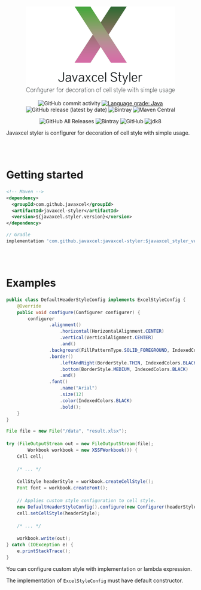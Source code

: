 <p align="center" width="40%">
	<img  src="./src/main/resources/main-image.png" alt="Javaxcel Styler">
</p>




<p align="center">
    <img alt="GitHub commit activity" src="https://img.shields.io/github/commit-activity/m/javaxcel/javaxcel-styler">
    <a href="https://lgtm.com/projects/g/javaxcel/javaxcel-styler/context:java"><img alt="Language grade: Java" src="https://img.shields.io/lgtm/grade/java/g/javaxcel/javaxcel-styler.svg?logo=lgtm&logoWidth=18"/></a>
    <img alt="GitHub release (latest by date)" src="https://img.shields.io/github/v/release/javaxcel/javaxcel-styler?label=github">
    <img alt="Bintray" src="https://img.shields.io/bintray/v/imsejin/Javaxcel/javaxcel-styler">
    <img alt="Maven Central" src="https://img.shields.io/maven-central/v/com.github.javaxcel/javaxcel-styler">
</p>

<p align="center">
    <img alt="GitHub All Releases" src="https://img.shields.io/github/downloads/javaxcel/javaxcel-styler/total?label=downloads%20at%20github">
    <img alt="Bintray" src="https://img.shields.io/bintray/dt/imsejin/Javaxcel/javaxcel-styler?label=downloads%20at%20bintray">
    <img alt="GitHub" src="https://img.shields.io/github/license/javaxcel/javaxcel-styler">
    <img alt="jdk8" src="https://img.shields.io/badge/jdk-8-orange">
</p>


Javaxcel styler is configurer for decoration of cell style with simple usage.

<br><br>

# Getting started

```xml
<!-- Maven -->
<dependency>
  <groupId>com.github.javaxcel</groupId>
  <artifactId>javaxcel-styler</artifactId>
  <version>${javaxcel.styler.version}</version>
</dependency>
```

```groovy
// Gradle
implementation 'com.github.javaxcel:javaxcel-styler:$javaxcel_styler_version'
```

<br>

<br>

# Examples

```java
public class DefaultHeaderStyleConfig implements ExcelStyleConfig {
    @Override
    public void configure(Configurer configurer) {
        configurer
            	.alignment()
                    .horizontal(HorizontalAlignment.CENTER)
                    .vertical(VerticalAlignment.CENTER)
            	    .and()
                .background(FillPatternType.SOLID_FOREGROUND, IndexedColors.GREY_25_PERCENT)
                .border()
                    .leftAndRight(BorderStyle.THIN, IndexedColors.BLACK)
                    .bottom(BorderStyle.MEDIUM, IndexedColors.BLACK)
        	        .and()
                .font()
                    .name("Arial")
                    .size(12)
                    .color(IndexedColors.BLACK)
                    .bold();
    }
}
```

```java
File file = new File("/data", "result.xlsx");

try (FileOutputStream out = new FileOutputStream(file);
        Workbook workbook = new XSSFWorkbook()) {
    Cell cell;
    
    /* ... */
    
    CellStyle headerStyle = workbook.createCellStyle();
    Font font = workbook.createFont();
    
    // Applies custom style configuration to cell style.
    new DefaultHeaderStyleConfig().configure(new Configurer(headerStyle, font));
    cell.setCellStyle(headerStyle);
    
    /* ... */
    
    workbook.write(out);
} catch (IOException e) {
    e.printStackTrace();
}
```

You can configure custom style with implementation or lambda expression.

The implementation of `ExcelStyleConfig` must have default constructor.

